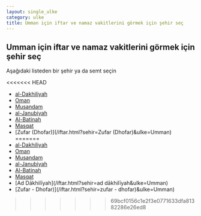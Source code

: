 ```yaml
---
layout: single_ulke
category: ulke
title: Umman için iftar ve namaz vakitlerini görmek için şehir seç
---
```



## Umman için iftar ve namaz vakitlerini görmek için şehir seç

Aşağıdaki listeden bir şehir ya da semt seçin


<<<<<<< HEAD
* [al-Dakhiliyah](/iftar.html?sehir=Al-Dakhiliyah&ulke=Umman)
* [Oman](/iftar.html?sehir=Oman&ulke=Umman)
* [Musandam](/iftar.html?sehir=Musandam&ulke=Umman)
* [al-Janubiyah](/iftar.html?sehir=Al-Janubiyah&ulke=Umman)
* [Al-Batinah](/iftar.html?sehir=Al-Batinah&ulke=Umman)
* [Masqat](/iftar.html?sehir=Masqat&ulke=Umman)
* [Zufar (Dhofar)](/iftar.html?sehir=Zufar (Dhofar)&ulke=Umman)
=======
* [al-Dakhiliyah](/iftar.html?sehir=al-dakhiliyah&ulke=Umman)
* [Oman](/iftar.html?sehir=oman&ulke=Umman)
* [Musandam](/iftar.html?sehir=musandam&ulke=Umman)
* [al-Janubiyah](/iftar.html?sehir=al-janubiyah&ulke=Umman)
* [Al-Batinah](/iftar.html?sehir=al-batinah&ulke=Umman)
* [Masqat](/iftar.html?sehir=masqat&ulke=Umman)
* [Ad Dākhilīyah](/iftar.html?sehir=ad dākhilīyah&ulke=Umman)
* [Zufar - Dhofar)](/iftar.html?sehir=zufar - dhofar)&ulke=Umman)
>>>>>>> 69bcf0156c1e2f3e0771633dfa81382286e26ed8

